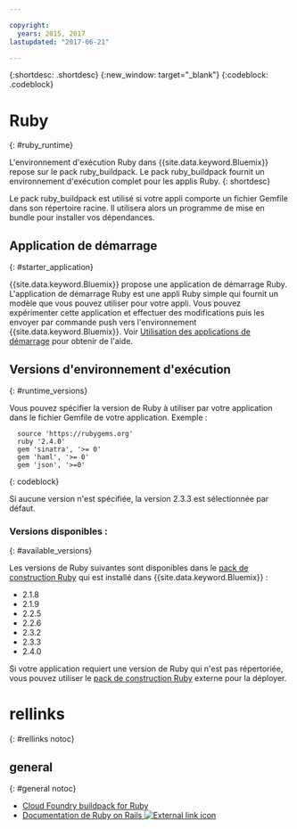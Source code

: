 ```yaml
---

copyright:
  years: 2015, 2017
lastupdated: "2017-06-21"

---
```


{:shortdesc: .shortdesc}
{:new_window: target="_blank"}
{:codeblock: .codeblock}

# Ruby
{: #ruby_runtime}

L'environnement d'exécution Ruby dans {{site.data.keyword.Bluemix}} repose sur le pack ruby_buildpack.
Le pack ruby_buildpack fournit un environnement d'exécution complet pour les applis Ruby.
{: shortdesc}

Le pack ruby_buildpack est utilisé si votre appli comporte un fichier Gemfile dans son répertoire racine. Il utilisera alors un programme de mise en bundle pour installer vos dépendances.

## Application de démarrage
{: #starter_application}

{{site.data.keyword.Bluemix}} propose une application de démarrage Ruby.  L'application de démarrage Ruby est une appli Ruby simple qui fournit un modèle que vous pouvez utiliser pour votre appli. Vous pouvez expérimenter cette application et effectuer des modifications puis les envoyer par commande push vers l'environnement {{site.data.keyword.Bluemix}}.  Voir [Utilisation des applications de démarrage](/docs/cfapps/starter_app_usage.html) pour obtenir de l'aide.

## Versions d'environnement d'exécution
{: #runtime_versions}

Vous pouvez spécifier la version de Ruby à utiliser par votre application dans le fichier Gemfile de votre application. Exemple :


```
  source 'https://rubygems.org'
  ruby '2.4.0'
  gem 'sinatra', '>= 0'
  gem 'haml', '>= 0'
  gem 'json', '>=0'
```
{: codeblock}

Si aucune version n'est spécifiée, la version 2.3.3 est sélectionnée par défaut.

### Versions disponibles :
{: #available_versions}

Les versions de Ruby suivantes sont disponibles dans le [pack de construction Ruby](https://github.com/cloudfoundry/ruby-buildpack/releases/tag/v1.6.34) qui est installé dans {{site.data.keyword.Bluemix}} :

* 2.1.8
* 2.1.9
* 2.2.5
* 2.2.6
* 2.3.2
* 2.3.3
* 2.4.0

Si votre application requiert une version de Ruby qui n'est pas répertoriée, vous pouvez
utiliser le [pack de construction Ruby](https://github.com/cloudfoundry/ruby-buildpack) externe pour la déployer.

# rellinks
{: #rellinks notoc}
## general
{: #general notoc}
* [Cloud Foundry buildpack for Ruby](https://github.com/cloudfoundry/cf-buildpack-ruby)
* [Documentation de Ruby on Rails ![External link icon](../../icons/launch-glyph.svg "External link icon")](http://api.rubyonrails.org/)
